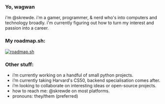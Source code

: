 ### Yo, wagwan
i'm @skrewde. i'm a gamer, programmer, & nerd who's into computers and technology broadly. i'm currently figuring out how to turn my interest and passion into a career.

### My roadmap.sh:
[![roadmap.sh](https://api.roadmap.sh/v1-badge/wide/64dfa2e9ced78d2935279535?variant=light)](https://roadmap.sh)

### Other stuff:
- i’m currently working on a handful of small python projects.
- i’m currently taking Harvard's CS50, backend specialisation comes after.
- i’m looking to collaborate on interesting ideas or open-source projects.
- how to reach me: @skrewde on most platforms.
- pronouns: they/them (preferred)


<!--
- fun fact: i could
**skrewde/skrewde** is a ✨ _special_ ✨ repository because its `README.md` (this file) appears on your GitHub profile.
-->
